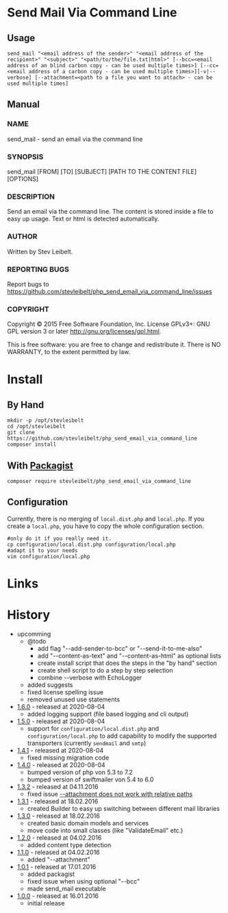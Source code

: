 # Send Mail Via Command Line

## Usage

```
send_mail "<email address of the sender>" "<email address of the recipient>" "<subject>" "<path/to/the/file.txt|html>" [--bcc=<email address of an blind carbon copy - can be used multiple times>] [--cc=<email address of a carbon copy - can be used multiple times>][-v|--verbose] [--attachment=<path to a file you want to attach> - can be used multiple times]
```

## Manual

### NAME

send_mail - send an email via the command line

### SYNOPSIS

send_mail [FROM] [TO] [SUBJECT] [PATH TO THE CONTENT FILE] [OPTIONS]

### DESCRIPTION

Send an email via the command line. The content is stored inside a file to easy up usage. Text or html is detected automatically.

### AUTHOR

Written by Stev Leibelt.

### REPORTING BUGS

Report bugs to <https://github.com/stevleibelt/php_send_email_via_command_line/issues>

### COPYRIGHT

Copyright © 2015 Free Software Foundation, Inc.  License GPLv3+: GNU GPL version 3 or later <http://gnu.org/licenses/gpl.html>.

This is free software: you are free to change and redistribute it.  There is NO WARRANTY, to the extent permitted by law.

# Install

## By Hand

```
mkdir -p /opt/stevleibelt
cd /opt/stevleibelt
git clone https://github.com/stevleibelt/php_send_email_via_command_line
composer install
```

## With [Packagist](https://packagist.org/packages/stevleibelt/php_send_email_via_command_line)

```
composer require stevleibelt/php_send_email_via_command_line
```

## Configuration

Currently, there is no merging of `local.dist.php` and `local.php`.
If you create a `local.php`, you have to copy the whole configuration section.

```
#only do it if you really need it.
cp configuration/local.dist.php configuration/local.php
#adapt it to your needs
vim configuration/local.php
```

# Links

# History

* upcomming
    * @todo
        * add flag "--add-sender-to-bcc" or "--send-it-to-me-also"
        * add "--content-as-text" and "--content-as-html" as optional lists
        * create install script that does the steps in the "by hand" section
        * create shell script to do a step by step selection
        * combine --verbose with EchoLogger
    * added suggests
    * fixed license spelling issue
    * removed unused use statements
* [1.6.0](https://github.com/stevleibelt/php_send_email_via_command_line/tree/1.6.0) - released at 2020-08-04
    * added logging support (file based logging and cli output)
* [1.5.0](https://github.com/stevleibelt/php_send_email_via_command_line/tree/1.5.0) - released at 2020-08-04
    * support for `configuration/local.dist.php` and `configuration/local.php` to add capability to modify the supported transporters (currently `sendmail` and `smtp`)
* [1.4.1](https://github.com/stevleibelt/php_send_email_via_command_line/tree/1.4.1) - released at 2020-08-04
    * fixed missing migration code
* [1.4.0](https://github.com/stevleibelt/php_send_email_via_command_line/tree/1.4.0) - released at 2020-08-04
    * bumped version of php von 5.3 to 7.2
    * bumped version of swiftmailer von 5.4 to 6.0
* [1.3.2](https://github.com/stevleibelt/php_send_email_via_command_line/tree/1.3.2) - released at 04.11.2016
    * fixed issue [--attachment does not work with relative paths](https://github.com/stevleibelt/php_send_email_via_command_line/issues/1)
* [1.3.1](https://github.com/stevleibelt/php_send_email_via_command_line/tree/1.3.1) - released at 18.02.2016
    * created Builder to easy up switching between different mail libraries
* [1.3.0](https://github.com/stevleibelt/php_send_email_via_command_line/tree/1.3.0) - released at 18.02.2016
    * created basic domain models and services
    * move code into small classes (like "ValidateEmail" etc.)
* [1.2.0](https://github.com/stevleibelt/php_send_email_via_command_line/tree/1.2.0) - released at 04.02.2016
    * added content type detection
* [1.1.0](https://github.com/stevleibelt/php_send_email_via_command_line/tree/1.1.0) - released at 04.02.2016
    * added "--attachment"
* [1.0.1](https://github.com/stevleibelt/php_send_email_via_command_line/tree/1.0.1) - released at 17.01.2016
    * added packagist
    * fixed issue when using optional "--bcc"
    * made send_mail executable
* [1.0.0](https://github.com/stevleibelt/php_send_email_via_command_line/tree/1.0.0) - released at 16.01.2016
    * initial release
